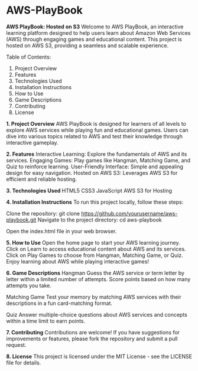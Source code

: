 # AWS-PlayBook
**AWS PlayBook: Hosted on S3**
Welcome to AWS PlayBook, an interactive learning platform designed to help users learn about Amazon Web Services (AWS) through engaging games and educational content. This project is hosted on AWS S3, providing a seamless and scalable experience.

Table of Contents:
1. Project Overview
2. Features
3. Technologies Used
4. Installation Instructions
5. How to Use
6. Game Descriptions
7. Contributing
8. License

**1. Project Overview**
AWS PlayBook is designed for learners of all levels to explore AWS services while playing fun and educational games. Users can dive into various topics related to AWS and test their knowledge through interactive gameplay.

**2. Features**
Interactive Learning: Explore the fundamentals of AWS and its services.
Engaging Games: Play games like Hangman, Matching Game, and Quiz to reinforce learning.
User-Friendly Interface: Simple and appealing design for easy navigation.
Hosted on AWS S3: Leverages AWS S3 for efficient and reliable hosting.

**3. Technologies Used**
HTML5
CSS3
JavaScript
AWS S3 for Hosting

**4. Installation Instructions**
To run this project locally, follow these steps:

Clone the repository:
git clone https://github.com/yourusername/aws-playbook.git
Navigate to the project directory:
cd aws-playbook

Open the index.html file in your web browser.

**5. How to Use**
Open the home page to start your AWS learning journey.
Click on Learn to access educational content about AWS and its services.
Click on Play Games to choose from Hangman, Matching Game, or Quiz.
Enjoy learning about AWS while playing interactive games!

**6. Game Descriptions**
Hangman
Guess the AWS service or term letter by letter within a limited number of attempts. Score points based on how many attempts you take.

Matching Game
Test your memory by matching AWS services with their descriptions in a fun card-matching format.

Quiz
Answer multiple-choice questions about AWS services and concepts within a time limit to earn points.

**7. Contributing**
Contributions are welcome! If you have suggestions for improvements or features, please fork the repository and submit a pull request.

**8. License**
This project is licensed under the MIT License - see the LICENSE file for details.


